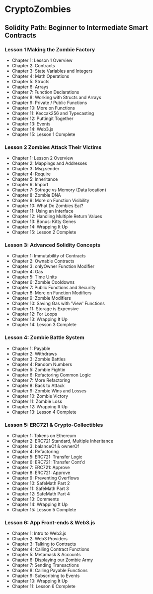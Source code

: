# CryptoZombies

## Solidity Path: Beginner to Intermediate Smart Contracts
### Lesson 1 Making the Zombie Factory
+ Chapter 1: Lesson 1 Overview
+ Chapter 2: Contracts
+ Chapter 3: State Variables and Integers
+ Chapter 4: Math Operations
+ Chapter 5: Structs
+ Chapter 6: Arrays
+ Chapter 7: Function Declarations
+ Chapter 8: Working with Structs and Arrays
+ Chapter 9: Private / Public Functions
+ Chapter 10: More on Functions
+ Chapter 11: Keccak256 and Typecasting
+ Chapter 12: Puttingit Together
+ Chapter 13: Events
+ Chapter 14: Web3.js
+ Chapter 15: Lesson 1 Complete

### Lesson 2 Zombies Attack Their Victims
+ Chapter 1: Lesson 2 Overview
+ Chapter 2: Mappings and Addresses
+ Chapter 3: Msg.sender
+ Chapter 4: Require
+ Chapter 5: Inheritance
+ Chapter 6: Import
+ Chapter 7: Sotrage vs Memory (Data location)
+ Chapter 8: Zombie DNA
+ Chapter 9: More on Function Visibility
+ Chapter 10: What Do Zombies Eat?
+ Chapter 11: Using an Interface
+ Chapter 12: Handling Multiple Return Values
+ Chapter 13: Bonus: Kitty Genes
+ Chapter 14: Wrapping It Up
+ Chapter 15: Lesson 2 Complete

### Lesson 3: Advanced Solidity Concepts
+ Chapter 1: Immutability of Contracts
+ Chapter 2: Ownable Contracts
+ Chapter 3: onlyOwner Function Modifier
+ Chapter 4: Gas
+ Chapter 5: Time Units
+ Chapter 6: Zombie Cooldowns
+ Chapter 7: Public Functions and Security
+ Chapter 8: More on Function Modifiers
+ Chapter 9: Zombie Modifiers
+ Chapter 10: Saving Gas with 'View' Functions
+ Chapter 11: Storage is Expensive
+ Chapter 12: For Loops
+ Chapter 13: Wrapping It Up
+ Chapter 14: Lesson 3 Complete

### Lesson 4: Zombie Battle System
+ Chapter 1: Payable
+ Chapter 2: Withdraws
+ Chapter 3: Zombie Battles
+ Chapter 4: Random Numbers 
+ Chapter 5: Zombie Fightin
+ Chapter 6: Refactoring Common Logic
+ Chapter 7: More Refactoring
+ Chapter 8: Back to Attack
+ Chapter 9: Zombie Wins and Losses
+ Chapter 10: Zombie Victory
+ Chapter 11: Zombie Loss
+ Chapter 12: Wrapping It Up
+ Chapter 13: Lesson 4 Complete

### Lesson 5: ERC721 & Crypto-Collectibles
+ Chapter 1: Tokens on Ethereum
+ Chapter 2: ERC721 Standard, Multiple Inheritance
+ Chapter 3: balanceOf & ownerOf
+ Chapter 4: Refactoring
+ Chapter 5: ERC721: Transfer Logic
+ Chapter 6: ERC721: Transfer Cont'd
+ Chapter 7: ERC721: Approve
+ Chapter 8: ERC721: Approve
+ Chapter 9: Preventing Overflows
+ Chapter 10: SafeMath Part 2
+ Chapter 11: SafeMath Part 3
+ Chapter 12: SafeMath Part 4
+ Chapter 13: Comments
+ Chapter 14: Wrapping It Up
+ Chapter 15: Lesson 5 Complete

### Lesson 6: App Front-ends & Web3.js
+ Chapter 1: Intro to Web3.js
+ Chapter 2: Web3 Providers
+ Chapter 3: Talking to Contracts
+ Chapter 4: Calling Contract Functions
+ Chapter 5: Metamask & Accounts
+ Chapter 6: Displaying our Zombie Army
+ Chapter 7: Sending Transactions
+ Chapter 8: Calling Payable Functions
+ Chapter 9: Subscribing to Events
+ Chapter 10: Wrapping It Up
+ Chapter 11: Lesson 6 Complete

